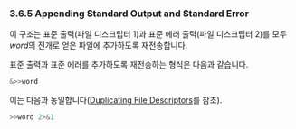 ### 3.6.5 Appending Standard Output and Standard Error

이 구조는 표준 출력(파일 디스크립터 1)과 표준 에러 출력(파일 디스크립터 2)를 모두 *word*의 전개로 얻은 파일에 추가하도록 재전송합니다.

표준 출력과 표준 에러를 추가하도록 재전송하는 형식은 다음과 같습니다.

```sh
&>>word
```

이는 다음과 동일합니다([Duplicating File Descriptors](chapter_3_6_8.html)를 참조).

```sh
>>word 2>&1
```
